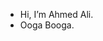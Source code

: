 - Hi, I’m Ahmed Ali.
- Ooga Booga.

<!---
ahmedinnit/ahmedinnit is a ✨ special ✨ repository because its `README.md` (this file) appears on your GitHub profile.
You can click the Preview link to take a look at your changes.
--->
